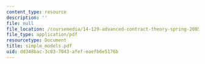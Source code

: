 ```yaml
---
content_type: resource
description: ''
file: null
file_location: /coursemedia/14-129-advanced-contract-theory-spring-2005/dd348bac3c837043afefeaefb6e5176b_simple_models.pdf
file_type: application/pdf
resourcetype: Document
title: simple_models.pdf
uid: dd348bac-3c83-7043-afef-eaefb6e5176b
---
```

